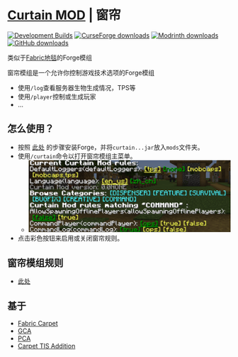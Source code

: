 # [Curtain MOD](../README.md) | **窗帘**

[![Development Builds](https://github.com/Gu-ZT/Curtain/actions/workflows/build.yml/badge.svg)](https://github.com/Gu-ZT/Curtain/actions/workflows/build.yml)
[![CurseForge downloads](http://cf.way2muchnoise.eu/full_845348_downloads.svg)](https://www.curseforge.com/minecraft/mc-mods/curtain)
[![Modrinth downloads](https://img.shields.io/modrinth/dt/curtain?color=00AF5C&label=Modrinth%20downloads&logo=modrinth)](https://modrinth.com/mod/curtain)
[![GitHub downloads](https://img.shields.io/github/downloads/Gu-ZT/Curtain/total?label=Github%20downloads&logo=github)](https://github.com/Gu-ZT/Curtain/releases)

类似于[Fabric地毯](https://github.com/gnembon/fabric-carpet)的Forge模组

窗帘模组是一个允许你控制游戏技术选项的Forge模组

* 使用`/log`查看服务器生物生成情况，TPS等
* 使用`/player`控制或生成玩家
* ...

## 怎么使用？

* 按照 [此处](https://forums.minecraftforge.net/topic/89239-excessively-asked-questions-eaq/)
  的步骤安装Forge，并将`curtain...jar`放入`mods`文件夹。
* 使用`/curtain`命令以打开窗帘模组主菜单。
    * ![Main Menu](main_menu.png)
* 点击彩色按钮来启用或关闭窗帘规则。

## 窗帘模组规则

* [此处](RULES.md)

## 基于

* [Fabric Carpet](https://github.com/gnembon/fabric-carpet)
* [GCA](https://github.com/Gu-ZT/gugle-carpet-addition)
* [PCA](https://github.com/plusls/plusls-carpet-addition)
* [Carpet TIS Addition](https://github.com/TISUnion/Carpet-TIS-Addition)
